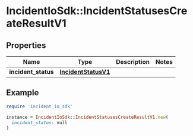 # IncidentIoSdk::IncidentStatusesCreateResultV1

## Properties

| Name | Type | Description | Notes |
| ---- | ---- | ----------- | ----- |
| **incident_status** | [**IncidentStatusV1**](IncidentStatusV1.md) |  |  |

## Example

```ruby
require 'incident_io_sdk'

instance = IncidentIoSdk::IncidentStatusesCreateResultV1.new(
  incident_status: null
)
```

